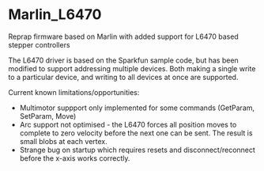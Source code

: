 Marlin_L6470
============

Reprap firmware based on Marlin with added support for L6470 based stepper controllers 

The L6470 driver is based on the Sparkfun sample code, but has been modified to support addressing multiple devices.
Both making a single write to a particular device, and writing to all devices at once are supported.

Current known limitations/opportunities:
* Multimotor suppport only implemented for some commands (GetParam, SetParam, Move)
* Arc support not optimised - the L6470 forces all position moves to complete to zero velocity before the next one can be sent. The result is small blobs at each vertex.
* Strange bug on startup which requires resets and disconnect/reconnect before the x-axis works correctly.